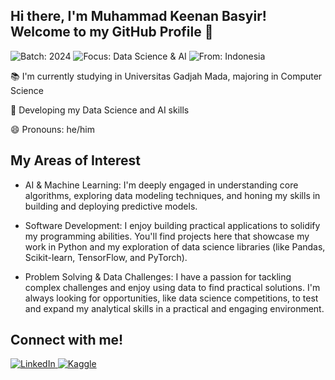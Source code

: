 ## Hi there, I'm Muhammad Keenan Basyir! Welcome to my GitHub Profile 👋

<p align="left">
  <img src="https://img.shields.io/badge/batch-2024-007EC6?style=plastic&labelColor=555555" alt="Batch: 2024" />
  <img src="https://img.shields.io/badge/interest-Data Science & AI-97C40F?style=plastic&labelColor=555555" alt="Focus: Data Science & AI" />
  <img src="https://img.shields.io/badge/from-Indonesia-65B8A6?style=plastic&labelColor=555555" alt="From: Indonesia" />
</p>

📚 I'm currently studying in Universitas Gadjah Mada, majoring in Computer Science

🌱 Developing my Data Science and AI skills

😄 Pronouns: he/him

## My Areas of Interest
- AI & Machine Learning: I'm deeply engaged in understanding core algorithms, exploring data modeling techniques, and honing my skills in building and deploying predictive models.

- Software Development: I enjoy building practical applications to solidify my programming abilities. You'll find projects here that showcase my work in Python and my exploration of data science libraries (like Pandas, Scikit-learn, TensorFlow, and PyTorch).

- Problem Solving & Data Challenges: I have a passion for tackling complex challenges and enjoy using data to find practical solutions. I'm always looking for opportunities, like data science competitions, to test and expand my analytical skills in a practical and engaging environment.

## Connect with me!

<p align="left">
  <a href="https://www.linkedin.com/in/muhammad-keenan-basyir-336153337" target="_blank">
    <img src="https://img.shields.io/badge/LinkedIn-0077B5?style=social&logo=linkedin&logoColor=white" alt="LinkedIn" />
  </a>
  <a href="https://www.kaggle.com/keenanbasyir" target="_blank">
    <img src="https://img.shields.io/badge/Kaggle-20BEFF?style=social&logo=kaggle&logoColor=white" alt="Kaggle" />
  </a>
</p>
